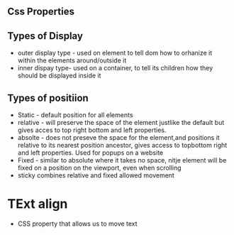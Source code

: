 ## Css Properties

## Types of Display
- outer display type - used on element to tell dom how to orhanize it within the elements around/outside it
- inner dispay type- used on a container, to tell its children how they should be displayed inside it

## Types of positiion
- Static - default position for all elements
- relative - will preserve the space of the element justlike the default but gives  acces to top right bottom and left properties.
- absolte - does not preseve the space for the element,and positions it relative to its nearest position ancestor, gives access to topbottom right and left properties. Used for popups on a website
- Fixed - similar to absolute where it takes no space, nitje element will be fixed on a position on the viewport, even when scrolling
- sticky combines relative and fixed allowed movement

# TExt align
- CSS property that allows us to move text 